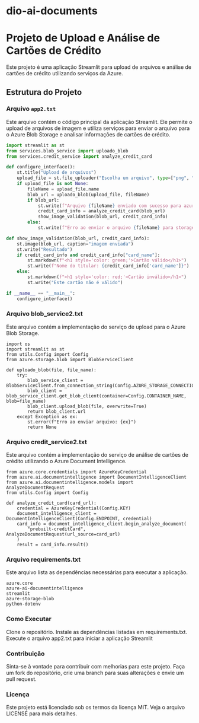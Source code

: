 # dio-ai-documents

# Projeto de Upload e Análise de Cartões de Crédito

Este projeto é uma aplicação Streamlit para upload de arquivos e análise de cartões de crédito utilizando serviços da Azure.

## Estrutura do Projeto

### Arquivo `app2.txt`

Este arquivo contém o código principal da aplicação Streamlit. Ele permite o upload de arquivos de imagem e utiliza serviços para enviar o arquivo para o Azure Blob Storage e analisar informações de cartões de crédito.

```python
import streamlit as st
from services.blob_service import uploado_blob
from services.credit_service import analyze_credit_card

def configure_interface():
    st.title("Upload de arquivos")
    upload_file = st.file_uploader("Escolha um arquivo", type=["png", "jpg", "jpeg"])
    if upload_file is not None:
        fileName = upload_file.name
        blob_url = uploado_blob(upload_file, fileName)
        if blob_url:
            st.write(f"Arquivo {fileName} enviado com sucesso para azure blob")
            credit_card_info = analyze_credit_card(blob_url)
            show_image_validation(blob_url, credit_card_info)
        else:
            st.write(f"Erro ao enviar o arquivo {fileName} para storage")

def show_image_validation(blob_url, credit_card_info):
    st.image(blob_url, caption="imagem enviada")
    st.write("Resultado")
    if credit_card_info and credit_card_info["card_name"]:
        st.markdown(f"<h1 style='color: green;'>Cartão válido</h1>")
        st.write(f"Nome do titular: {credit_card_info['card_name']}")
    else:
        st.markdown(f"<h1 style='color: red;'>Cartão inválido</h1>")
        st.write("Este cartão não é válido")

if __name__ == "__main__":
    configure_interface()
```

### Arquivo blob_service2.txt
Este arquivo contém a implementação do serviço de upload para o Azure Blob Storage.
```
import os
import streamlit as st
from utils.Config import Config
from azure.storage.blob import BlobServiceClient

def uploado_blob(file, file_name):
    try:
        blob_service_client = BlobServiceClient.from_connection_string(Config.AZURE_STORAGE_CONNECTION_STRING)
        blob_client = blob_service_client.get_blob_client(container=Config.CONTAINER_NAME, blob=file_name)
        blob_client.upload_blob(file, overwrite=True)
        return blob_client.url
    except Exception as ex:
        st.error(f"Erro ao enviar arquivo: {ex}")
        return None
```
### Arquivo credit_service2.txt
Este arquivo contém a implementação do serviço de análise de cartões de crédito utilizando o Azure Document Intelligence.
```
from azure.core.credentials import AzureKeyCredential
from azure.ai.documentintelligence import DocumentIntelligenceClient
from azure.ai.documentintelligence.models import AnalyzeDocumentRequest
from utils.Config import Config

def analyze_credit_card(card_url):
    credential = AzureKeyCredential(Config.KEY)
    document_intelligence_client = DocumentIntelligenceClient(Config.ENDPOINT, credential)
    card_info = document_intelligence_client.begin_analyze_document(
        "prebuilt-creditCard", AnalyzeDocumentRequest(url_source=card_url)
    )
    result = card_info.result()
```
### Arquivo requirements.txt
Este arquivo lista as dependências necessárias para executar a aplicação.
```
azure.core
azure-ai-documentintelligence
streamlit
azure-storage-blob
python-dotenv
```

### Como Executar
Clone o repositório.
Instale as dependências listadas em requirements.txt.
Execute o arquivo app2.txt para iniciar a aplicação Streamlit

### Contribuição
Sinta-se à vontade para contribuir com melhorias para este projeto. Faça um fork do repositório, crie uma branch para suas alterações e envie um pull request.

### Licença
Este projeto está licenciado sob os termos da licença MIT. Veja o arquivo LICENSE para mais detalhes.
